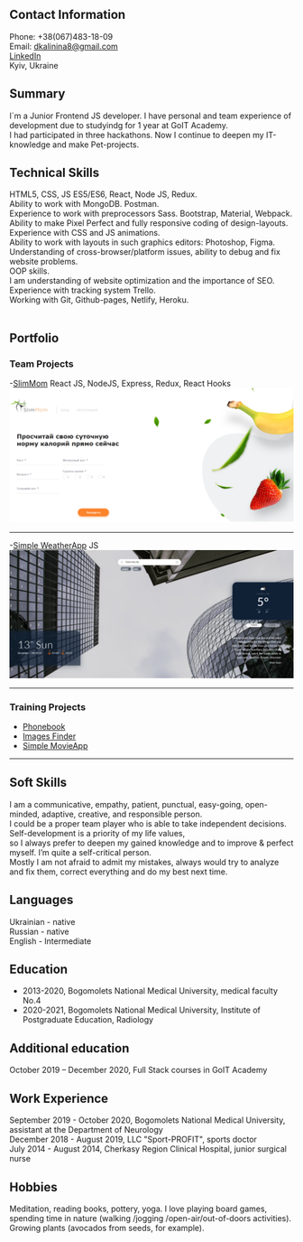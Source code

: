 ## Contact Information
Phone: +38(067)483-18-09
<br/>
Email: dkalinina8@gmail.com
<br/>
<a href="https://www.linkedin.com/in/kalininadaria/"> LinkedIn </a> <br/>
Kyiv, Ukraine

## Summary
I`m  a  Junior Frontend JS developer. I have personal and team experience of development due to studyindg for 1 year at GoIT Academy. <br/>
I had participated in three hackathons. Now I continue to deepen my IT-knowledge and make Pet-projects.

## Technical Skills

HTML5, CSS, JS ES5/ES6, React, Node JS, Redux. <br/>
Ability to work with MongoDB. Postman. <br/>
Experience to work with preprocessors Sass. Bootstrap, Material, Webpack. <br/>
Ability to make Pixel Perfect and fully responsive coding of design-layouts. <br/>
Experience with CSS and JS animations. <br/>
Ability to work with layouts in such graphics editors: Photoshop, Figma. <br/>
Understanding of cross-browser/platform issues, ability to debug and fix website problems. <br/>
OOP skills. <br/>
I am understanding of website optimization and the importance of SEO. <br/>
Experience with tracking system Trello. <br/>
Working with Git, Github-pages, Netlify, Heroku. <br/>
<br />

## Portfolio

### Team Projects

-[SlimMom](https://modest-benz-fcb0d4.netlify.app/) 
React JS, NodeJS, Express, Redux, React Hooks
<img src="images/SlimMom.png?raw=true"/>

---

-[Simple WeatherApp](https://mykhaylopishchur.github.io/weather-app/)
JS
<img src="images/WeatherApp.png?raw=true"/>

---

### Training Projects

- [Phonebook](https://github.com/KalinkinaD/goit-react-hw-08-phonebook)
- [Images Finder](https://github.com/KalinkinaD/goit-react-hw-03-image-finder)
- [Simple MovieApp](https://github.com/KalinkinaD/goit-react-hw-04-movies)

---

## Soft Skills
I am a communicative, empathy, patient, punctual, easy-going, open-minded, adaptive, creative, and responsible person. <br/>
I could be a proper team player who is able to take independent decisions. Self-development is a priority of my life values, <br/>
so I always prefer to deepen my gained knowledge and to improve & perfect myself.  I’m quite a self-critical person. <br/>
Mostly I am not afraid to admit my mistakes, always would try to analyze and fix them, correct everything and do my best next time. 

## Languages
Ukrainian - native <br/>
Russian - native <br/>
English - Intermediate

## Education
- 2013-2020, Bogomolets National Medical University, medical faculty No.4
- 2020-2021, Bogomolets National Medical University, Institute of Postgraduate Education, Radiology


## Additional education
October 2019 – December 2020, Full Stack courses in GoIT Academy 

## Work Experience
September 2019 - October 2020, Bogomolets National Medical University, assistant at the Department of Neurology <br/>
December 2018 - August 2019, LLC "Sport-PROFIT", sports doctor <br/>
July 2014 - August 2014, Cherkasy Region Clinical Hospital, junior surgical nurse <br/>

## Hobbies
Meditation, reading books, pottery, yoga. I love playing board games, spending time in nature (walking /jogging /open-air/out-of-doors activities). Growing plants (avocados from seeds, for example).


